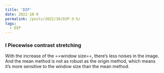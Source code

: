 ```yaml
---
title: 'DIP'
date: 2022-10-9
permalink: /posts/2022/10/DIP-3-5/
tags:
  - DIP
---
```



### I Piecewise contrast stretching 


With the increase of the ==window size==, there’s less noises in the image. And the mean method is not as robust as the origin method, which means it’s more sensitive to the window size than the mean method. 


